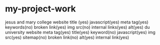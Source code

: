 # my-project-work
jesus and mary college website
title (yes)
javascript(yes)
meta tag(yes)
keywords(no)
broken link(yes)
img src(no)
internal links(yes)
alt(yes)
du university website
meta tag(yes)
title(yes)
keyword(no)
javascript(yes)
img src(yes)
sitemap(no)
broken link(no)
alt(yes)
internal link(yes)
